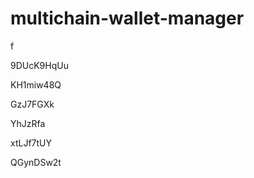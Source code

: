 # multichain-wallet-manager
f
































9DUcK9HqUu
















KH1miw48Q








GzJ7FGXk




YhJzRfa


xtLJf7tUY

QGynDSw2t
